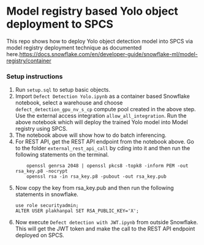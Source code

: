 # Model registry based Yolo object deployment to SPCS

This repo shows how to deploy Yolo object detection model into SPCS via model registry deployment technique as documented here.https://docs.snowflake.com/en/developer-guide/snowflake-ml/model-registry/container


### Setup instructions
1. Run `setup.sql` to setup basic objects.
2. Import `Defect Detection Yolo.ipynb` as a container based Snowflake notebook, select a warehouse and choose `defect_detection_gpu_nv_s_cp` compute pool created in the above step. Use the external access integration `allow_all_integration`. Run the above notebook which will deploy the trained Yolo model into Model registry using SPCS.
3. The notebook above will show how to do batch inferencing. 
4. For REST API, get the REST API endpoint from the notebook above. Go to the folder `external_rest_api_call` by cding into it and then run the following statements on the terminal.
    ```
        openssl genrsa 2048 | openssl pkcs8 -topk8 -inform PEM -out rsa_key.p8 -nocrypt
        openssl rsa -in rsa_key.p8 -pubout -out rsa_key.pub
    ```
5. Now copy the key from rsa_key.pub and then run the following statements in snowflake.
    ```
    use role securityadmin;
    ALTER USER plakhanpal SET RSA_PUBLIC_KEY='X';
    ```
6. Now execute `Defect detection with JWT.ipynb` from outside Snowflake. This will get the JWT token and make the call to the REST API endpoint deployed on SPCS.